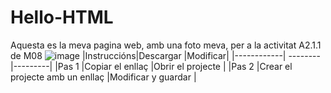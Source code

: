 # Hello-HTML
Aquesta es la meva pagina web, amb una foto meva, per a la activitat A2.1.1 de M08
![image](https://user-images.githubusercontent.com/119003625/203860332-ccc8179a-74aa-410c-8335-3ce9fde96d7f.png)
|Instruccións|Descargar                       |Modificar|
|------------| --------                       |---------|
|Pas  1      |Copiar el enllaç                |Obrir el projecte           |
|Pas  2      |Crear el projecte amb un enllaç |Modificar y guardar         |
